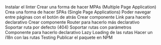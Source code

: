 Instalar el linter
Crear una forma de hacer MPAs (Multiple Page Application)
Crea una forma de hacer SPAs (Single Page Applications)
Poder navegar entre páginas con el botón de atrás
Crear componente Link para hacerlo declarativo
Crear componente Router para hacerlo más declarativo
Soportar ruta por defecto (404)
Soportar rutas con parámetros
Componente para hacerlo declarativo
Lazy Loading de las rutas
Hacer un i18n con las rutas
Testing
Publicar el paquete en NPM
